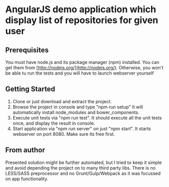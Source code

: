 # AngularJS demo application which display list of repositories for given user

## Prerequisites
You must have node.js and
its package manager (npm) installed.  You can get them from [http://nodejs.org/](http://nodejs.org/).
Otherwise, you won't be able tu run the tests and you will have to launch webserver yourself


## Getting Started
1. Clone or just download and extract the project.
2. Browse the project in console and type "npm run setup" It will automatically install node_modules and bower_components.
3. Execute unit tests via "npm run test". It should execute all the unit tests once, and display the result in console.
4. Start application via "npm run server" on just "npm start". It starts webserver on port 8080. Make sure its free first.

## From author
Presented solution might be further automated, but I tried to keep it simple and avoid depending the project on to many third party libs.
There is no LESS/SASS preprocessor and no Grunt/Gulp/Webpack as it was focussed on app functionality.
